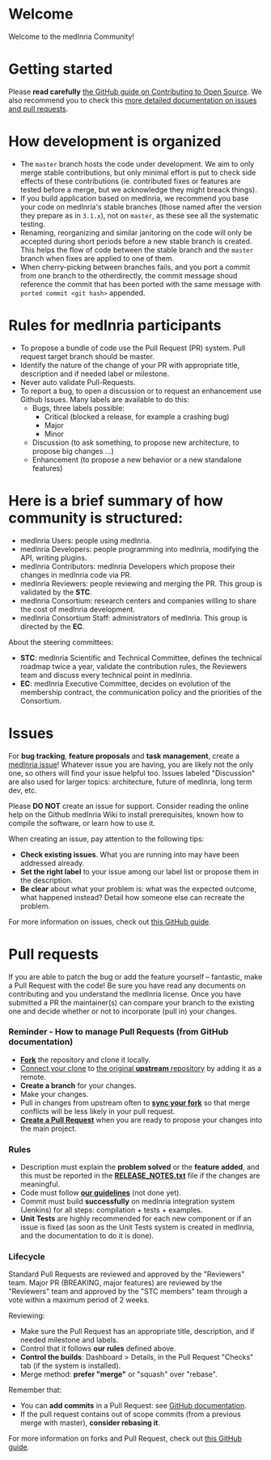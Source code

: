# Welcome

Welcome to the medInria Community! 

# Getting started

Please **read carefully** [the GitHub guide on Contributing to Open Source](https://guides.github.com/activities/contributing-to-open-source/). We also recommend you to check this [more detailed documentation on issues and pull requests](https://help.github.com/categories/collaborating-with-issues-and-pull-requests/).

# How development is organized
- The `master` branch hosts the code under development. We aim to only merge stable contributions, but only minimal effort is put to check side effects of these contributions (ie. contributed fixes or features are tested before a merge, but we acknowledge they might breack things).
- If you build application based on medInria, we recommend you base your code on medInria's stable branches (those named after the version they prepare as in `3.1.x`), not on `master`, as these see all the systematic testing.
- Renaming, reorganizing and similar janitoring on the code will only be accepted during short periods before a new stable branch is created. This helps the flow of code between the stable branch and the `master` branch when fixes are applied to one of them.
- When cherry-picking between branches fails, and you port a commit from one branch to the otherdirectly, the commit message shoud reference the commit that has been ported with the same message with `ported commit <git hash>` appended. 

# Rules for medInria participants
- To propose a bundle of code use the Pull Request (PR) system. Pull request target branch should be master.
- Identify the nature of the change of your PR with appropriate title, description and if needed label or milestone.
- Never auto validate Pull-Requests.
- To report a bug, to open a discussion or to request an enhancement use Github Issues. Many labels are available to do this:
	- Bugs, three labels possible:
		- Critical (blocked a release, for example a crashing bug)
		- Major
		- Minor
	- Discussion (to ask something, to propose new architecture, to propose big changes …)
	- Enhancement (to propose a new behavior or a new standalone features)
	
# Here is a brief summary of how community is structured:
- medInria Users:            people using medInria.
- medInria Developers:       people programming into medInria, modifying the API, writing plugins.
- medInria Contributors:     medInria Developers which propose their changes in medInria code via PR.
- medInria Reviewers:        people reviewing and merging the PR. This group is validated by the **STC**.
- medInria Consortium:       research centers and companies willing to share the cost of medInria development.
- medInria Consortium Staff: administrators of medInria. This group is directed by the **EC**.

About the steering committees:
- **STC**: medInria Scientific and Technical Committee, defines the technical roadmap twice a year, validate the contribution rules, the Reviewers team and discuss every technical point in medInria.
- **EC**: medInria Executive Committee, decides on evolution of the membership contract, the communication policy and the priorities of the Consortium.

# Issues

For **bug tracking**, **feature proposals** and **task management**, create a [medInria issue](https://github.com/medInria/medInria-public/issues)! Whatever issue you are having, you are likely not the only one, so others will find your issue helpful too. Issues labeled "Discussion" are also used for larger topics: architecture, future of medInria, long term dev, etc.

Please **DO NOT** create an issue for support. Consider reading the online help on the Github medInria Wiki to install prerequisites, known how to compile the software, or learn how to use it.

When creating an issue, pay attention to the following tips:

- **Check existing issues**. What you are running into may have been addressed already.
- **Set the right label** to your issue among our label list or propose them in the description.
- **Be clear** about what your problem is: what was the expected outcome, what happened instead? Detail how someone else can recreate the problem.

For more information on issues, check out [this GitHub guide](https://guides.github.com/features/issues/).  


# Pull requests

If you are able to patch the bug or add the feature yourself – fantastic, make a Pull Request with the code! Be sure you have read any documents on contributing and you understand the medInria license. Once you have submitted a PR the maintainer(s) can compare your branch to the existing one and decide whether or not to incorporate (pull in) your changes.

### Reminder - How to manage Pull Requests (from GitHub documentation)

- **[Fork](http://guides.github.com/activities/forking/)** the repository and clone it locally.
- [Connect your clone](https://help.github.com/articles/configuring-a-remote-for-a-fork/) to [the original **upstream** repository](https://github.com/medInria-framework/medInria/) by adding it as a remote.
- **Create a branch** for your changes.
- Make your changes.
- Pull in changes from upstream often to [**sync your fork**](https://help.github.com/articles/syncing-a-fork/) so that merge conflicts will be less likely in your pull request.
- [**Create a Pull Request**](https://help.github.com/articles/creating-a-pull-request-from-a-fork/) when you are ready to propose your changes into the main project.

### Rules

- Description must explain the **problem solved** or the **feature added**, and this must be reported in the **[RELEASE_NOTES.txt](https://github.com/medInria/medInria-public/blob/master/RELEASE_NOTES.txt)** file if the changes are meaningful.
- Code must follow **[our guidelines](https://github.com/medInria/medInria-public/blob/master/GUIDELINES.md)** (not done yet).
- Commit must build **successfully** on medInria integration system (Jenkins) for all steps: compilation + tests + examples.
- **Unit Tests** are highly recommended for each new component or if an issue is fixed (as soon as the Unit Tests system is created in medInria, and the documentation to do it is done).

### Lifecycle

Standard Pull Requests are reviewed and approved by the "Reviewers" team.
Major PR (BREAKING, major features) are reviewed by the "Reviewers" team and approved by the "STC members" team through a vote within a maximum period of 2 weeks.

Reviewing:

- Make sure the Pull Request has an appropriate title, description, and if needed milestone and labels.
- Control that it follows **our rules** defined above.
- **Control the builds**: Dashboard > Details, in the Pull Request "Checks" tab (if the system is installed).
- Merge method: **prefer "merge"** or "squash" over "rebase".

Remember that:

- You can **add commits** in a Pull Request: see [GitHub documentation](https://help.github.com/articles/committing-changes-to-a-pull-request-branch-created-from-a-fork/).
- If the pull request contains out of scope commits (from a previous merge with master), **consider rebasing it**.

For more information on forks and Pull Request, check out [this GitHub guide](https://guides.github.com/activities/forking/).
